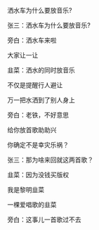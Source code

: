 洒水车为什么要放音乐?



张三：洒水车为什么要放音乐?

旁白：洒水车来啦

大家让一让

韭菜：洒水的同时放音乐

不仅是提醒行人避让

万一把水洒到了别人身上

旁白：老铁，不好意思

给你放首歌助助兴

你确定不是幸灾乐祸？

张三：那为啥来回就这两首歌？

韭菜：因为没钱买版权

我是黎明韭菜

一棵爱唱歌的韭菜

旁白：这事儿一首歌过不去
